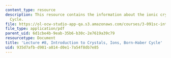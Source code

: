 ```yaml
---
content_type: resource
description: This resource contains the information about the ionic crystals; Born-Haber
  Cycle.
file: https://ol-ocw-studio-app-qa.s3.amazonaws.com/courses/3-091sc-introduction-to-solid-state-chemistry-fall-2010/935d7afbd981a814d0e17a54f8db7e85_MIT3_091SCF09_lec8.pdf
file_type: application/pdf
parent_uid: 6d1cbe4b-9eab-35b6-b30c-2e7619a39c79
resourcetype: Document
title: 'Lecture #8, Introduction to Crystals, Ions, Born-Haber Cycle'
uid: 935d7afb-d981-a814-d0e1-7a54f8db7e85
---
```

